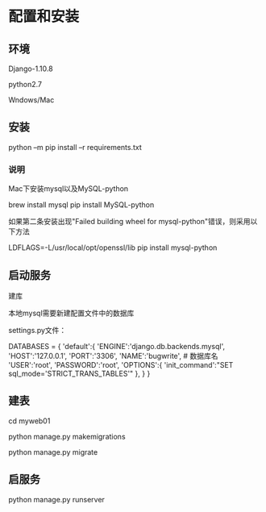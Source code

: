 # 配置和安装
## 环境

Django-1.10.8  

python2.7    

Wndows/Mac

## 安装
python –m pip install –r requirements.txt

### 说明
Mac下安装mysql以及MySQL-python

brew install mysql
pip install MySQL-python

如果第二条安装出现"Failed building wheel for mysql-python"错误，则采用以下方法

LDFLAGS=-L/usr/local/opt/openssl/lib pip install mysql-python 

## 启动服务

建库

本地mysql需要新建配置文件中的数据库

settings.py文件：

DATABASES = {
    'default':{
     'ENGINE':'django.db.backends.mysql',
     'HOST':'127.0.0.1',
     'PORT':'3306',
     'NAME':'bugwrite',  # 数据库名
     'USER':'root',
     'PASSWORD':'root',
     'OPTIONS':{
         'init_command':"SET sql_mode='STRICT_TRANS_TABLES'"
     },
    }
}

## 建表

cd myweb01

python manage.py  makemigrations

python manage.py migrate

## 启服务

python manage.py runserver
